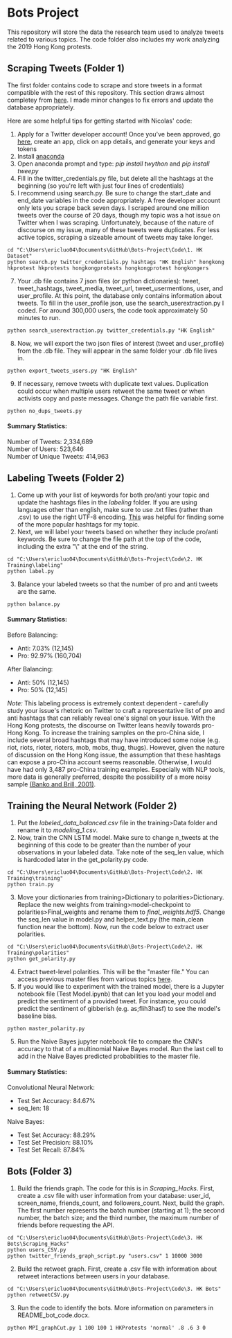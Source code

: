 # Bots Project

This repository will store the data the research team used to analyze tweets related to various topics. The code folder also includes my work analyzing the 2019 Hong Kong protests.

## Scraping Tweets (Folder 1) 
The first folder contains code to scrape and store tweets in a format compatible with the rest of this repository. This section draws almost completey from [here](https://github.com/NicolasGDM/Query_twitter_data). I made minor changes to fix errors and update the database appropriately. 

Here are some helpful tips for getting started with Nicolas' code:
1. Apply for a Twitter developer account! Once you've been approved, go [here](https://developer.twitter.com/en/apps), create an app, click on app details, and generate your keys and tokens
2. Install [anaconda](https://www.anaconda.com/distribution/)
3. Open anaconda prompt and type: *pip install twython* and *pip install tweepy*
4. Fill in the twitter_credentials.py file, but delete all the hashtags at the beginning (so you're left with just four lines of credentials)
5. I recommend using search.py. Be sure to change the start_date and end_date variables in the code appropriately. A free developer account only lets you scrape back seven days. I scraped around one million tweets over the course of 20 days, though my topic was a hot issue on Twitter when I was scraping. Unfortunately, because of the nature of discourse on my issue, many of these tweets were duplicates. For less active topics, scraping a sizeable amount of tweets may take longer. 
```
cd "C:\Users\ericluo04\Documents\GitHub\Bots-Project\Code\1. HK Dataset"
python search.py twitter_credentials.py hashtags "HK English" hongkong hkprotest hkprotests hongkongprotests hongkongprotest hongkongers
```
7. Your .db file contains 7 json files (or python dictionaries): tweet, tweet_hashtags, tweet_media, tweet_url, tweet_usermentions, user, and user_profile. At this point, the database only contains information about tweets. To fill in the user_profile json, use the search_userextraction.py I coded. For around 300,000 users, the code took approximately 50 minutes to run.
```
python search_userextraction.py twitter_credentials.py "HK English"
```
8. Now, we will export the two json files of interest (tweet and user_profile) from the .db file. They will appear in the same folder your .db file lives in. 
```
python export_tweets_users.py "HK English"
```
9. If necessary, remove tweets with duplicate text values. Duplication could occur when multiple users retweet the same tweet or when activists copy and paste messages. Change the path file variable first. 
```
python no_dups_tweets.py
```

#### Summary Statistics:
Number of Tweets: 2,334,689  
Number of Users: 523,646  
Number of Unique Tweets: 414,963  

## Labeling Tweets (Folder 2) 

1. Come up with your list of keywords for both pro/anti your topic and update the hashtags files in the *labeling* folder. If you are using languages other than english, make sure to use .txt files (rather than .csv) to use the right UTF-8 encoding. [This](https://hashtagify.me/hashtag/tbt) was helpful for finding some of the more popular hashtags for my topic. 
2. Next, we will label your tweets based on whether they include pro/anti keywords. Be sure to change the file path at the top of the code, including the extra "\\" at the end of the string.  
```
cd "C:\Users\ericluo04\Documents\GitHub\Bots-Project\Code\2. HK Training\labeling"
python label.py
```
3. Balance your labeled tweets so that the number of pro and anti tweets are the same. 
```
python balance.py
```

#### Summary Statistics:
Before Balancing:
- Anti: 7.03% (12,145)
- Pro: 92.97% (160,704)

After Balancing:
- Anti: 50% (12,145)
- Pro: 50% (12,145)

*Note:* This labeling process is extremely context dependent - carefully study your issue's rhetoric on Twitter to craft a representative list of pro and anti hashtags that can reliably reveal one's signal on your issue. With the Hong Kong protests, the discourse on Twitter leans heavily towards pro-Hong Kong. To increase the training samples on the pro-China side, I include several broad hashtags that may have introduced some noise (e.g. riot, riots, rioter, rioters, mob, mobs, thug, thugs). However, given the nature of discussion on the Hong Kong issue, the assumption that these hashtags can expose a pro-China account seems reasonable. Otherwise, I would have had only 3,487 pro-China training examples. Especially with NLP tools, more data is generally preferred, despite the possibility of a more noisy sample [(Banko and Brill, 2001)](https://www.aclweb.org/anthology/P01-1005.pdf).

## Training the Neural Network (Folder 2) 
1. Put the *labeled_data_balanced.csv* file in the training>Data folder and rename it to *modeling_1.csv*. 
2. Now, train the CNN LSTM model. Make sure to change n_tweets at the beginning of this code to be greater than the number of your observations in your labeled data. Take note of the seq_len value, which is hardcoded later in the get_polarity.py code. 
```
cd "C:\Users\ericluo04\Documents\GitHub\Bots-Project\Code\2. HK Training\training"
python train.py
```
3. Move your dictionaries from training>Dictionary to polarities>Dictionary. Replace the new weights from training>model-checkpoint to polarities>Final_weights and rename them to *final_weights.hdf5*. Change the seq_len value in model.py and helper_text.py (the main_clean function near the bottom). Now, run the code below to extract user polarities. 
```
cd "C:\Users\ericluo04\Documents\GitHub\Bots-Project\Code\2. HK Training\polarities"
python get_polarity.py
```
4. Extract tweet-level polarities. This will be the "master file." You can access previous master files from various topics [here](https://drive.google.com/drive/u/0/folders/11y8ULyX0mLi9vp-1_Ofz3EvN8rFRdl6U). 
5. If you would like to experiment with the trained model, there is a Jupyter notebook file (Test Model.ipynb) that can let you load your model and predict the sentiment of a provided tweet. For instance, you could predict the sentiment of gibberish (e.g. as;flih3hasf) to see the model's baseline bias. 
```
python master_polarity.py
```
5. Run the Naive Bayes jupyter notebook file to compare the CNN's accuracy to that of a multinomial Naive Bayes model. Run the last cell to add in the Naive Bayes predicted probabilities to the master file. 
#### Summary Statistics:
Convolutional Neural Network: 
- Test Set Accuracy:  84.67%
- seq_len:  18

Naive Bayes: 
- Test Set Accuracy: 88.29%
- Test Set Precision:  88.10%
- Test Set Recall: 87.84%

## Bots (Folder 3) 
1. Build the friends graph. The code for this is in *Scraping_Hacks*. First, create a .csv file with user information from your database: user_id, screen_name, friends_count, and followers_count. Next, build the graph. The first number represents the batch number (starting at 1); the second number, the batch size; and the third number, the maximum number of friends before requesting the API. 
```
cd "C:\Users\ericluo04\Documents\GitHub\Bots-Project\Code\3. HK Bots\Scraping_Hacks"
python users_CSV.py
python twitter_friends_graph_script.py "users.csv" 1 10000 3000
```
2. Build the retweet graph. First, create a .csv file with information about retweet interactions between users in your database. 
```
cd "C:\Users\ericluo04\Documents\GitHub\Bots-Project\Code\3. HK Bots"
python retweetCSV.py
```
3. Run the code to identify the bots. More information on parameters in README_bot_code.docx. 
```
python MPI_graphCut.py 1 100 100 1 HKProtests 'normal' .8 .6 3 0
```
